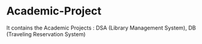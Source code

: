 # Academic-Project
It contains the Academic Projects : DSA (Library Management System), DB (Traveling Reservation System)
